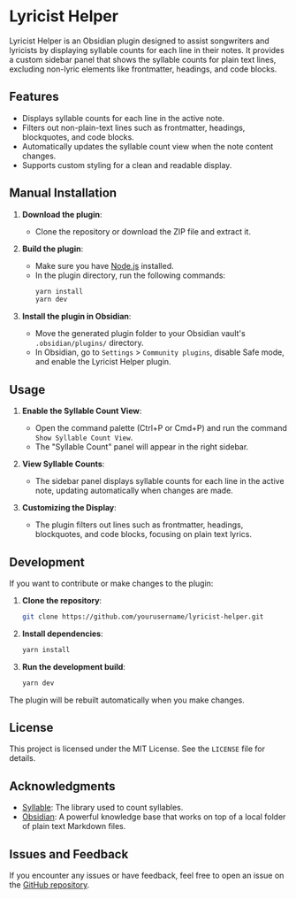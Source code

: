 # Lyricist Helper

Lyricist Helper is an Obsidian plugin designed to assist songwriters and lyricists by displaying syllable counts for each line in their notes. It provides a custom sidebar panel that shows the syllable counts for plain text lines, excluding non-lyric elements like frontmatter, headings, and code blocks.

## Features

- Displays syllable counts for each line in the active note.
- Filters out non-plain-text lines such as frontmatter, headings, blockquotes, and code blocks.
- Automatically updates the syllable count view when the note content changes.
- Supports custom styling for a clean and readable display.

## Manual Installation

1. **Download the plugin**:
   - Clone the repository or download the ZIP file and extract it.

2. **Build the plugin**:
   - Make sure you have [Node.js](https://nodejs.org/) installed.
   - In the plugin directory, run the following commands:
     ```bash
     yarn install
     yarn dev
     ```

3. **Install the plugin in Obsidian**:
   - Move the generated plugin folder to your Obsidian vault's `.obsidian/plugins/` directory.
   - In Obsidian, go to `Settings` > `Community plugins`, disable Safe mode, and enable the Lyricist Helper plugin.

## Usage

1. **Enable the Syllable Count View**:
   - Open the command palette (Ctrl+P or Cmd+P) and run the command `Show Syllable Count View`.
   - The "Syllable Count" panel will appear in the right sidebar.

2. **View Syllable Counts**:
   - The sidebar panel displays syllable counts for each line in the active note, updating automatically when changes are made.

3. **Customizing the Display**:
   - The plugin filters out lines such as frontmatter, headings, blockquotes, and code blocks, focusing on plain text lyrics.

## Development

If you want to contribute or make changes to the plugin:

1. **Clone the repository**:
   ```bash
   git clone https://github.com/yourusername/lyricist-helper.git
   ```

2. **Install dependencies**:
   ```bash
   yarn install
   ```

3. **Run the development build**:
   ```bash
   yarn dev
   ```

The plugin will be rebuilt automatically when you make changes.

## License

This project is licensed under the MIT License. See the `LICENSE` file for details.

## Acknowledgments

- [Syllable](https://www.npmjs.com/package/syllable): The library used to count syllables.
- [Obsidian](https://obsidian.md/): A powerful knowledge base that works on top of a local folder of plain text Markdown files.

## Issues and Feedback

If you encounter any issues or have feedback, feel free to open an issue on the [GitHub repository](https://github.com/anthonybrunelle/lyricist-helper-obsidian).

